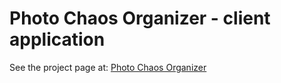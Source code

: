 # Photo Chaos Organizer - client application

See the project page at: [Photo Chaos Organizer](http://egyedia.github.io/photo-chaos-organizer)